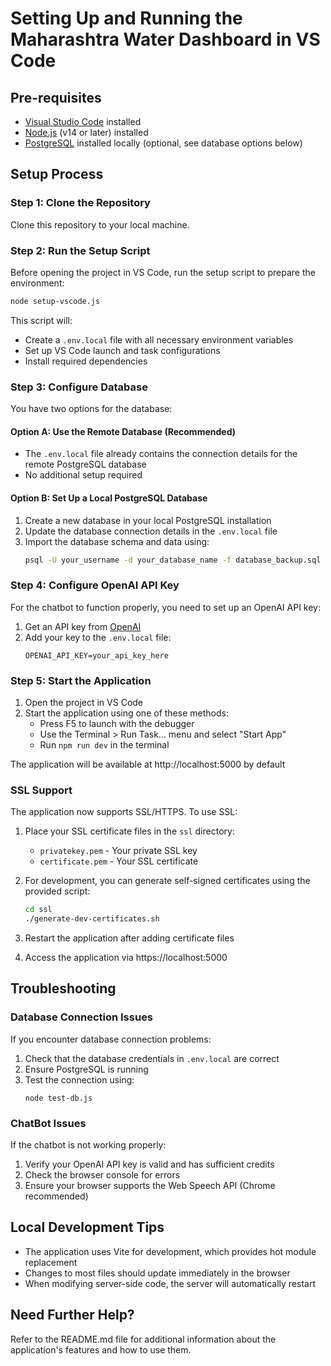 # Setting Up and Running the Maharashtra Water Dashboard in VS Code

## Pre-requisites

- [Visual Studio Code](https://code.visualstudio.com/) installed
- [Node.js](https://nodejs.org/) (v14 or later) installed
- [PostgreSQL](https://www.postgresql.org/download/) installed locally (optional, see database options below)

## Setup Process

### Step 1: Clone the Repository

Clone this repository to your local machine.

### Step 2: Run the Setup Script

Before opening the project in VS Code, run the setup script to prepare the environment:

```bash
node setup-vscode.js
```

This script will:
- Create a `.env.local` file with all necessary environment variables
- Set up VS Code launch and task configurations
- Install required dependencies

### Step 3: Configure Database

You have two options for the database:

#### Option A: Use the Remote Database (Recommended)
- The `.env.local` file already contains the connection details for the remote PostgreSQL database
- No additional setup required

#### Option B: Set Up a Local PostgreSQL Database
1. Create a new database in your local PostgreSQL installation
2. Update the database connection details in the `.env.local` file
3. Import the database schema and data using:
   ```bash
   psql -U your_username -d your_database_name -f database_backup.sql
   ```

### Step 4: Configure OpenAI API Key

For the chatbot to function properly, you need to set up an OpenAI API key:

1. Get an API key from [OpenAI](https://platform.openai.com/account/api-keys)
2. Add your key to the `.env.local` file:
   ```
   OPENAI_API_KEY=your_api_key_here
   ```

### Step 5: Start the Application

1. Open the project in VS Code
2. Start the application using one of these methods:
   - Press F5 to launch with the debugger
   - Use the Terminal > Run Task... menu and select "Start App"
   - Run `npm run dev` in the terminal

The application will be available at http://localhost:5000 by default

### SSL Support

The application now supports SSL/HTTPS. To use SSL:

1. Place your SSL certificate files in the `ssl` directory:
   - `privatekey.pem` - Your private SSL key
   - `certificate.pem` - Your SSL certificate

2. For development, you can generate self-signed certificates using the provided script:
   ```bash
   cd ssl
   ./generate-dev-certificates.sh
   ```

3. Restart the application after adding certificate files
4. Access the application via https://localhost:5000

## Troubleshooting

### Database Connection Issues

If you encounter database connection problems:

1. Check that the database credentials in `.env.local` are correct
2. Ensure PostgreSQL is running
3. Test the connection using:
   ```
   node test-db.js
   ```

### ChatBot Issues

If the chatbot is not working properly:

1. Verify your OpenAI API key is valid and has sufficient credits
2. Check the browser console for errors
3. Ensure your browser supports the Web Speech API (Chrome recommended)

## Local Development Tips

- The application uses Vite for development, which provides hot module replacement
- Changes to most files should update immediately in the browser
- When modifying server-side code, the server will automatically restart

## Need Further Help?

Refer to the README.md file for additional information about the application's features and how to use them.